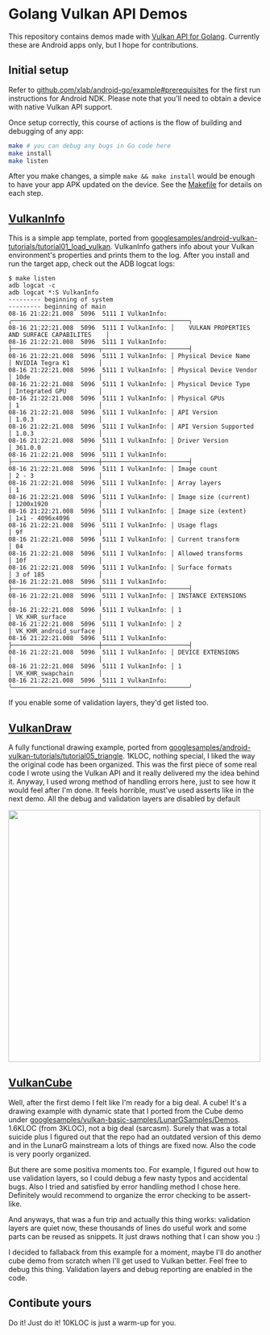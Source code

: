 Golang Vulkan API Demos
=======================

This repository contains demos made with [Vulkan API for Golang](http://github.com/vulkan-go/vulkan). Currently these are Android apps only, but I hope for contributions.

## Initial setup

Refer to [github.com/xlab/android-go/example#prerequisites](https://github.com/xlab/android-go/tree/master/example#prerequisites) for the first run instructions for Android NDK. Please note that you'll need to obtain a device with native Vulkan API support.

Once setup correctly, this course of actions is the flow of building and debugging of any app:

```bash
make # you can debug any bugs in Go code here
make install
make listen
```

After you make changes, a simple `make && make install` would be enough to have your app APK updated on the device.
See the [Makefile](/Makefile) for details on each step.

## [VulkanInfo](https://github.com/vulkan-go/demos/vulkaninfo)

This is a simple app template, ported from [googlesamples/android-vulkan-tutorials/tutorial01_load_vulkan](https://github.com/googlesamples/android-vulkan-tutorials). VulkanInfo gathers info about your Vulkan environment's properties and prints them to the log. After you install and run the target app, check out the ADB logcat logs:

```
$ make listen
adb logcat -c
adb logcat *:S VulkanInfo
--------- beginning of system
--------- beginning of main
08-16 21:22:21.008  5096  5111 I VulkanInfo: ╭─────────────────────────────────────────────────╮
08-16 21:22:21.008  5096  5111 I VulkanInfo: │    VULKAN PROPERTIES AND SURFACE CAPABILITES    │
08-16 21:22:21.008  5096  5111 I VulkanInfo: ├────────────────────────┬────────────────────────┤
08-16 21:22:21.008  5096  5111 I VulkanInfo: │ Physical Device Name   │ NVIDIA Tegra K1        │
08-16 21:22:21.008  5096  5111 I VulkanInfo: │ Physical Device Vendor │ 10de                   │
08-16 21:22:21.008  5096  5111 I VulkanInfo: │ Physical Device Type   │ Integrated GPU         │
08-16 21:22:21.008  5096  5111 I VulkanInfo: │ Physical GPUs          │ 1                      │
08-16 21:22:21.008  5096  5111 I VulkanInfo: │ API Version            │ 1.0.3                  │
08-16 21:22:21.008  5096  5111 I VulkanInfo: │ API Version Supported  │ 1.0.3                  │
08-16 21:22:21.008  5096  5111 I VulkanInfo: │ Driver Version         │ 361.0.0                │
08-16 21:22:21.008  5096  5111 I VulkanInfo: ├────────────────────────┼────────────────────────┤
08-16 21:22:21.008  5096  5111 I VulkanInfo: │ Image count            │ 2 - 3                  │
08-16 21:22:21.008  5096  5111 I VulkanInfo: │ Array layers           │ 1                      │
08-16 21:22:21.008  5096  5111 I VulkanInfo: │ Image size (current)   │ 1200x1920              │
08-16 21:22:21.008  5096  5111 I VulkanInfo: │ Image size (extent)    │ 1x1 - 4096x4096        │
08-16 21:22:21.008  5096  5111 I VulkanInfo: │ Usage flags            │ 9f                     │
08-16 21:22:21.008  5096  5111 I VulkanInfo: │ Current transform      │ 04                     │
08-16 21:22:21.008  5096  5111 I VulkanInfo: │ Allowed transforms     │ 10f                    │
08-16 21:22:21.008  5096  5111 I VulkanInfo: │ Surface formats        │ 3 of 185               │
08-16 21:22:21.008  5096  5111 I VulkanInfo: ├────────────────────────┼────────────────────────┤
08-16 21:22:21.008  5096  5111 I VulkanInfo: │ INSTANCE EXTENSIONS    │                        │
08-16 21:22:21.008  5096  5111 I VulkanInfo: │ 1                      │ VK_KHR_surface         │
08-16 21:22:21.008  5096  5111 I VulkanInfo: │ 2                      │ VK_KHR_android_surface │
08-16 21:22:21.008  5096  5111 I VulkanInfo: ├────────────────────────┼────────────────────────┤
08-16 21:22:21.008  5096  5111 I VulkanInfo: │ DEVICE EXTENSIONS      │                        │
08-16 21:22:21.008  5096  5111 I VulkanInfo: │ 1                      │ VK_KHR_swapchain       │
08-16 21:22:21.008  5096  5111 I VulkanInfo: ╰────────────────────────┴────────────────────────╯
```

If you enable some of validation layers, they'd get listed too.

## [VulkanDraw](https://github.com/vulkan-go/demos/vulkandraw)

A fully functional drawing example, ported from [googlesamples/android-vulkan-tutorials/tutorial05_triangle](https://github.com/googlesamples/android-vulkan-tutorials). 1KLOC, nothing special, I liked the way the original code has been organized. This was the first piece of some real code I wrote using the Vulkan API and it really delivered my the idea behind it. Anyway, I used wrong method of handling errors here, just to see how it would feel after I'm done. It feels horrible, must've used asserts like in the next demo. All the debug and validation layers are disabled by default

<a href="https://cl.ly/410g1n2r041E/screen.png"><img src="https://cl.ly/410g1n2r041E/screen.png" width="500"></a>

## [VulkanCube](https://github.com/vulkan-go/demos/vulkancube)

Well, after the first demo I felt like I'm ready for a big deal. A cube! It's a drawing example with dynamic state
that I ported from the Cube demo under [googlesamples/vulkan-basic-samples/LunarGSamples/Demos](https://github.com/googlesamples/vulkan-basic-samples/tree/master/LunarGSamples/Demos). 1.6KLOC (from 3KLOC), not a big deal (sarcasm). Surely that was a total suicide plus I figured out that the repo had an outdated version of this demo and in the LunarG mainstream a lots of things are fixed now. Also the code is very poorly organized.

But there are some positiva moments too. For example, I figured out how to use validation layers, so I could debug a few nasty typos and accidental bugs. Also I tried and satisfied by error handling method I chose here. Definitely would recommend to organize the error checking to be assert-like.

And anyways, that was a fun trip and actually this thing works: validation layers are quiet now, these thousands of lines do useful work and some parts can be reused as snippets. It just draws nothing that I can show you :)

I decided to fallaback from this example for a moment, maybe I'll do another cube demo from scratch when I'll get used to Vulkan better. Feel free to debug this thing. Validation layers and debug reporting are enabled in the code.

## Contibute yours

Do it! Just do it! 10KLOC is just a warm-up for you.

